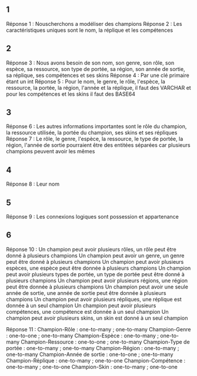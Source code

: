 ## 1
Réponse 1 : Nouscherchons a modéliser des champions
Réponse 2 : Les caractéristiques uniques sont le nom, la réplique et les compétences
## 2
Réponse 3 : Nous avons besoin de son nom, son genre, son rôle, son espèce, sa ressource, son type de portée, sa région, son année de sortie, sa réplique, ses compétences et ses skins
Réponse 4 : Par une clé primaire étant un int
Réponse 5 : Pour le nom, le genre, le rôle, l'espèce, la ressource, la portée, la région, l'année et la réplique, il faut des VARCHAR et pour les compétences et les skins il faut des BASE64
## 3
Réponse 6 : Les autres informations importantes sont le rôle du champion, la ressource utilisée, la portée du champion, ses skins et ses répliques
Réponse 7 : Le rôle, le genre, l'espèce, la ressource, le type de portée, la région, l'année de sortie pourraient être des entitées séparées car plusieurs champions peuvent avoir les mêmes
## 4
Réponse 8 : Leur nom
## 5
Réponse 9 : Les connexions logiques sont possession et appartenance
## 6
Réponse 10 : Un champion peut avoir plusieurs rôles, un rôle peut être donné à plusieurs champions
             Un champion peut avoir un genre, un genre peut être donné à plusieurs champions
             Un champion peut avoir plusieurs espèces, une espèce peut être donnée à plusieurs champions
             Un champion peut avoir plusieurs types de portée, un type de portée peut être donné à plusieurs champions
             Un champion peut avoir plusieurs régions, une région peut être donnée à plusieurs champions
             Un champion peut avoir une seule année de sortie, une année de sortie peut être donnée à plusieurs champions
             Un champion peut avoir plusieurs répliques, une réplique est donnée à un seul champion
             Un champion peut avoir plusieurs compétences, une compétence est donnée à un seul champion
             Un champion peut avoir plusieurs skins, un skin est donné à un seul champion
             
Réponse 11 : Champion-Rôle : one-to-many ; one-to-many
             Champion-Genre : one-to-one ; one-to-many
             Champion-Espèce : one-to-many ; one-to-many
             Champion-Ressource : one-to-one ; one-to-many
             Champion-Type de portée : one-to-many ; one-to-many
             Champion-Région : one-to-many ; one-to-many
             Champion-Année de sortie : one-to-one ; one-to-many
             Champion-Réplique : one-to-many ; one-to-one
             Champion-Compétence : one-to-many ; one-to-one
             Champion-Skin : one-to-many ; one-to-one
